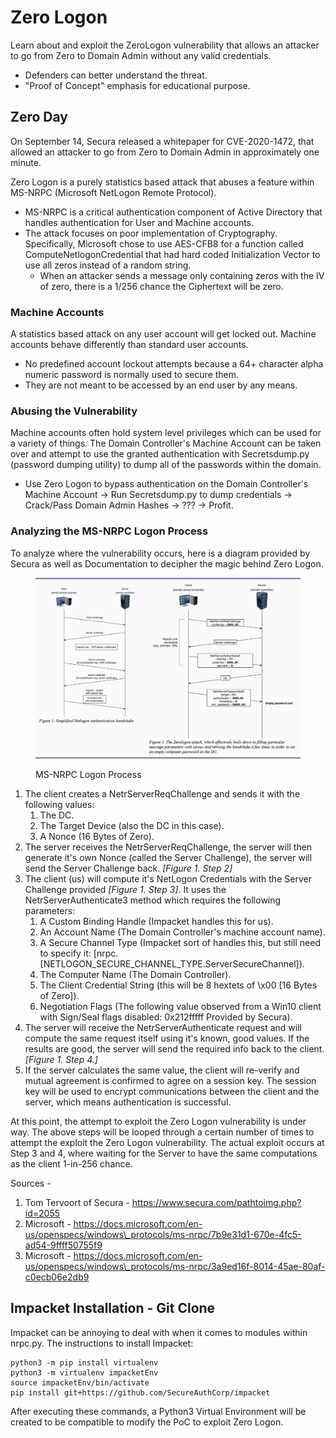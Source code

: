 # Zero Logon

Learn about and exploit the ZeroLogon vulnerability that allows an attacker to go from Zero to Domain Admin without any valid credentials.

* Defenders can better understand the threat.
* "Proof of Concept" emphasis for educational purpose.

## Zero Day

On September 14, Secura released a whitepaper for CVE-2020-1472, that allowed an attacker to go from Zero to Domain Admin in approximately one minute.

Zero Logon is a purely statistics based attack that abuses a feature within MS-NRPC (Microsoft NetLogon Remote Protocol).

* MS-NRPC is a critical authentication component of Active Directory that handles authentication for User and Machine accounts.
* The attack focuses on poor implementation of Cryptography. Specifically, Microsoft chose to use AES-CFB8 for a function called ComputeNetlogonCredential that had hard coded Initialization Vector to use all zeros instead of a random string.
  * When an attacker sends a message only containing zeros with the IV of zero, there is a 1/256 chance the Ciphertext will be zero.

### Machine Accounts

A statistics based attack on any user account will get locked out. Machine accounts behave differently than standard user accounts.&#x20;

* No predefined account lockout attempts because a 64+ character alpha numeric password is normally used to secure them.
* They are not meant to be accessed by an end user by any means.

### Abusing the Vulnerability

Machine accounts often hold system level privileges which can be used for a variety of things. The Domain Controller's Machine Account can be taken over and attempt to use the granted authentication with Secretsdump.py (password dumping utility) to dump all of the passwords within the domain.

* Use Zero Logon to bypass authentication on the Domain Controller's Machine Account -> Run Secretsdump.py to dump credentials -> Crack/Pass Domain Admin Hashes -> ??? -> Profit.

### Analyzing the MS-NRPC Logon Process

To analyze where the vulnerability occurs, here is a diagram provided by Secura as well as Documentation to decipher the magic behind Zero Logon.

<figure><img src="https://raw.githubusercontent.com/anir0y/thm-notes/main/zerologon/img/fig.png" alt=""><figcaption><p>MS-NRPC Logon Process</p></figcaption></figure>

1. The client creates a NetrServerReqChallenge and sends it with the following values:
   1. The DC.
   2. The Target Device (also the DC in this case).
   3. A Nonce (16 Bytes of Zero).
2. The server receives the NetrServerReqChallenge, the server will then generate it's own Nonce (called the Server Challenge), the server will send the Server Challenge back. _\[Figure 1. Step 2]_
3. The client (us) will compute it's NetLogon Credentials with the Server Challenge provided _\[Figure 1. Step 3]_. It uses the NetrServerAuthenticate3 method which requires the following parameters:
   1. A Custom Binding Handle (Impacket handles this for us).
   2. An Account Name (The Domain Controller's machine account name).
   3. A Secure Channel Type (Impacket sort of handles this, but still need to specify it: \[nrpc.\[NETLOGON\_SECURE\_CHANNEL\_TYPE.ServerSecureChannel]).
   4. The Computer Name (The Domain Controller).
   5. The Client Credential String (this will be 8 hextets of \x00 \[16 Bytes of Zero]).
   6. Negotiation Flags (The following value observed from a Win10 client with Sign/Seal flags disabled: 0x212fffff Provided by Secura).
4. The server will receive the NetrServerAuthenticate request and will compute the same request itself using it's known, good values. If the results are good, the server will send the required info back to the client. _\[Figure 1. Step 4.]_
5. If the server calculates the same value, the client will re-verify and mutual agreement is confirmed to agree on a session key. The session key will be used to encrypt communications between the client and the server, which means authentication is successful.

At this point, the attempt to exploit the Zero Logon vulnerability is under way. The above steps will be looped through a certain number of times to attempt the exploit the Zero Logon vulnerability. The actual exploit occurs at Step 3 and 4, where waiting for the Server to have the same computations as the client 1-in-256 chance.

Sources -

1. Tom Tervoort of Secura - https://www.secura.com/pathtoimg.php?id=2055
2. Microsoft - https://docs.microsoft.com/en-us/openspecs/windows\_protocols/ms-nrpc/7b9e31d1-670e-4fc5-ad54-9ffff50755f9
3. Microsoft - https://docs.microsoft.com/en-us/openspecs/windows\_protocols/ms-nrpc/3a9ed16f-8014-45ae-80af-c0ecb06e2db9

## Impacket Installation - Git Clone

Impacket can be annoying to deal with when it comes to modules within nrpc.py. The instructions to install Impacket:

```
python3 -m pip install virtualenv
python3 -m virtualenv impacketEnv
source impacketEnv/bin/activate
pip install git+https://github.com/SecureAuthCorp/impacket
```

After executing these commands, a Python3 Virtual Environment will be created to be compatible to modify the PoC to exploit Zero Logon.
